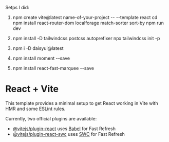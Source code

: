 Setps I did:
1. npm create vite@latest name-of-your-project -- --template react
    cd <your new project directory>
    npm install react-router-dom localforage match-sorter sort-by
    npm run dev
2. npm install -D tailwindcss postcss autoprefixer
    npx tailwindcss init -p
3. npm i -D daisyui@latest

4. npm install moment --save
5. npm install react-fast-marquee --save

# React + Vite

This template provides a minimal setup to get React working in Vite with HMR and some ESLint rules.

Currently, two official plugins are available:

- [@vitejs/plugin-react](https://github.com/vitejs/vite-plugin-react/blob/main/packages/plugin-react/README.md) uses [Babel](https://babeljs.io/) for Fast Refresh
- [@vitejs/plugin-react-swc](https://github.com/vitejs/vite-plugin-react-swc) uses [SWC](https://swc.rs/) for Fast Refresh
